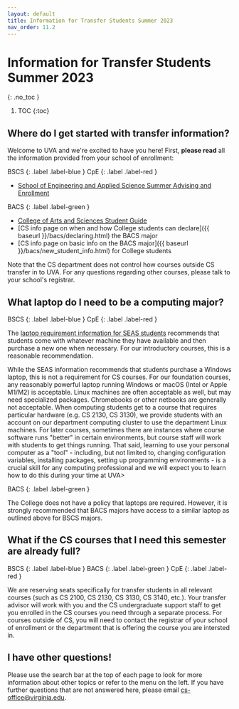 ```yaml
---
layout: default
title: Information for Transfer Students Summer 2023
nav_order: 11.2
---
```


# Information for Transfer Students Summer 2023
{: .no_toc }

1. TOC
{:toc}

## Where do I get started with transfer information?

Welcome to UVA and we're excited to have you here!  First, __please read__ all the information provided from your school of enrollment:

BSCS
{: .label .label-blue }
CpE
{: .label .label-red }
- [School of Engineering and Applied Science Summer Advising and Enrollment](https://engineering.virginia.edu/current-students/current-undergraduate-students/uva-engineering-summer-advising-and-enrollment)

BACS
{: .label .label-green }
- [College of Arts and Sciences Student Guide](https://college.as.virginia.edu/student-guide)
- [CS info page on when and how College students can declare]({{ baseurl }}/bacs/declaring.html) the BACS major
- [CS info page on basic info on the BACS major]({{ baseurl }}/bacs/new_student_info.html) for College students

Note that the CS department does not control how courses outside CS transfer in to UVA.  For any questions regarding other courses, please talk to your school's registrar.

## What laptop do I need to be a computing major?

BSCS
{: .label .label-blue }
CpE
{: .label .label-red }

The [laptop requirement information for SEAS students](https://engineering.virginia.edu/current-students/current-undergraduate-students/uva-engineering-summer-advising-and-enrollment#accordion97564) recommends that students come with whatever machine they have available and then purchase a new one when necessary.  For our introductory courses, this is a reasonable recommendation.

While the SEAS information recommends that students purchase a Windows laptop, this is not a requirement for CS courses.  For our foundation courses, any reasonably powerful laptop running Windows or macOS (Intel or Apple M1/M2) is acceptable.  Linux machines are often acceptable as well, but may need specialized packages.  Chromebooks or other netbooks are generally not acceptable.  When computing students get to a course that requires particular hardware (e.g. CS 2130, CS 3130), we provide students with an account on our department computing cluster to use the department Linux machines.  For later courses, sometimes there are instances where course software runs "better" in certain environments, but course staff will work with students to get things running.  That said, learning to use your personal computer as a "tool" - including, but not limited to, changing configuration variables, installing packages, setting up programming environments - is a crucial skill for any computing professional and we will expect you to learn how to do this during your time at UVA>

BACS
{: .label .label-green }

The College does not have a policy that laptops are required.  However, it is strongly recommended that BACS majors have access to a similar laptop as outlined above for BSCS majors.  

## What if the CS courses that I need this semester are already full?

BSCS
{: .label .label-blue }
BACS
{: .label .label-green }
CpE
{: .label .label-red }

We are reserving seats specifically for transfer students in all relevant courses (such as CS 2100, CS 2130, CS 3130, CS 3140, etc.).  Your transfer advisor will work with you and the CS undergraduate support staff to get you enrolled in the CS courses you need through a separate process.  For courses outside of CS, you will need to contact the registrar of your school of enrollment or the department that is offering the course you are intersted in.

## I have other questions!

Please use the search bar at the top of each page to look for more information about other topics or refer to the menu on the left.  If you have further questions that are not answered here, please email [cs-office@virginia.edu](mailto:cs-office@virginia.edu).